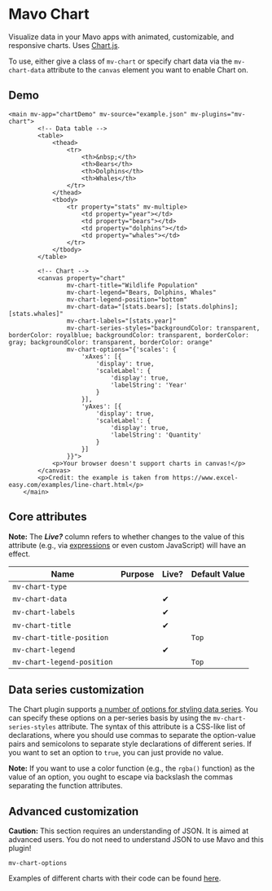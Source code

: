 # Mavo Chart

Visualize data in your Mavo apps with animated, customizable, and responsive charts. Uses [Chart.js](https://www.chartjs.org/).

To use, either give a class of `mv-chart` or specify chart data via the `mv-chart-data` attribute to the `canvas` element you want to enable Chart on.

## Demo

```markup
<main mv-app="chartDemo" mv-source="example.json" mv-plugins="mv-chart">
        <!-- Data table -->
        <table>
            <thead>
                <tr>
                    <th>&nbsp;</th>
                    <th>Bears</th>
                    <th>Dolphins</th>
                    <th>Whales</th>
                </tr>
            </thead>
            <tbody>
                <tr property="stats" mv-multiple>
                    <td property="year"></td>
                    <td property="bears"></td>
                    <td property="dolphins"></td>
                    <td property="whales"></td>
                </tr>
            </tbody>
        </table>

        <!-- Chart -->
        <canvas property="chart"
                mv-chart-title="Wildlife Population"
                mv-chart-legend="Bears, Dolphins, Whales"
                mv-chart-legend-position="bottom"
                mv-chart-data="[stats.bears]; [stats.dolphins]; [stats.whales]"
                mv-chart-labels="[stats.year]"
                mv-chart-series-styles="backgroundColor: transparent, borderColor: royalblue; backgroundColor: transparent, borderColor: gray; backgroundColor: transparent, borderColor: orange"
                mv-chart-options="{'scales': {
					'xAxes': [{
						'display': true,
						'scaleLabel': {
							'display': true,
							'labelString': 'Year'
						}
					}],
					'yAxes': [{
						'display': true,
						'scaleLabel': {
							'display': true,
							'labelString': 'Quantity'
                        }
                    }]
                }}">
            <p>Your browser doesn't support charts in canvas!</p>
        </canvas>
        <p>Credit: the example is taken from https://www.excel-easy.com/examples/line-chart.html</p>
    </main>
```

## Core attributes

**Note:** The ***Live?*** column refers to whether changes to the value of this attribute (e.g., via [expressions](https://mavo.io/docs/expressions) or even custom JavaScript) will have an effect.

| Name                       | Purpose | Live? | Default Value |
|----------------------------|---------|-------|---------------|
| `mv-chart-type`            |         |       |               |
| `mv-chart-data`            |         | ✔︎     |               |
| `mv-chart-labels`          |         | ✔︎     |               |
| `mv-chart-title`           |         | ✔︎     |               |
| `mv-chart-title-position`  |         |       | `Top`         |
| `mv-chart-legend`          |         | ✔︎     |               |
| `mv-chart-legend-position` |         |       | `Top`         |

## Data series customization

The Chart plugin supports [a number of options for styling data series](https://www.chartjs.org/docs/latest/configuration/elements.html#line-configuration). You can specify these options on a per-series basis by using the `mv-chart-series-styles` attribute.
The syntax of this attribute is a CSS-like list of declarations, where you should use commas to separate the option-value pairs and semicolons to separate style declarations of different series. If you want to set an option to `true`, you can just provide no value.

**Note:** If you want to use a color function (e.g., the `rgba()` function) as the value of an option, you ought to escape via backslash the commas separating the function attributes.

## Advanced customization

**Caution:** This section requires an understanding of JSON. It is aimed at advanced users. You do not need to understand JSON to use Mavo and this plugin!

`mv-chart-options`

Examples of different charts with their code can be found [here](https://www.chartjs.org/samples/latest/).
